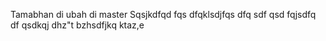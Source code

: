 Tamabhan di ubah di master
Sqsjkdfqd
fqs dfqklsdjfqs
dfq
sdf
qsd
fqjsdfq
df
qsdkqj
dhz"t
bzhsdfjkq
ktaz,e

